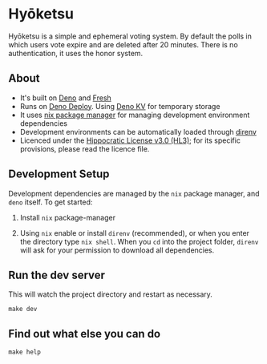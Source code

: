 # Hyōketsu

Hyōketsu is a simple and ephemeral voting system. By default the polls in which
users vote expire and are deleted after 20 minutes. There is no authentication,
it uses the honor system.

## About

- It's built on [Deno](https://deno.com/) and
  [Fresh](https://fresh.deno.dev/docs/getting-started)
- Runs on [Deno Deploy](https://deno.com/deploy). Using
  [Deno KV](https://deno.com/kv) for temporary storage
- It uses [nix package manager](https://nixos.org/download/) for managing
  development environment dependencies
- Development environments can be automatically loaded through
  [direnv](https://direnv.net/)
- Licenced under the
  [Hippocratic License v3.0 (HL3)](https://firstdonoharm.dev/); for its specific
  provisions, please read the licence file.

## Development Setup

Development dependencies are managed by the `nix` package manager, and `deno`
itself. To get started:

1. Install `nix` package-manager

1. Using `nix` enable or install `direnv` (recommended), or when you enter the
   directory type `nix shell`. When you `cd` into the project folder, `direnv`
   will ask for your permission to download all dependencies.

## Run the dev server

This will watch the project directory and restart as necessary.

```
make dev
```

## Find out what else you can do

```
make help
```
